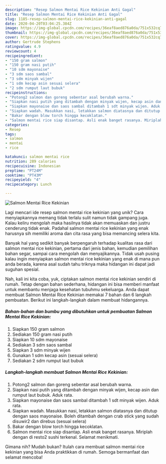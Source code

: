```yaml
---
description: "Resep Salmon Mentai Rice Kekinian Anti Gagal"
title: "Resep Salmon Mentai Rice Kekinian Anti Gagal"
slug: 1185-resep-salmon-mentai-rice-kekinian-anti-gagal
date: 2020-04-20T03:04:25.384Z
image: https://img-global.cpcdn.com/recipes/36eaf8aed876a0da/751x532cq70/salmon-mentai-rice-kekinian-foto-resep-utama.jpg
thumbnail: https://img-global.cpcdn.com/recipes/36eaf8aed876a0da/751x532cq70/salmon-mentai-rice-kekinian-foto-resep-utama.jpg
cover: https://img-global.cpcdn.com/recipes/36eaf8aed876a0da/751x532cq70/salmon-mentai-rice-kekinian-foto-resep-utama.jpg
author: Gertrude Stephens
ratingvalue: 4.9
reviewcount: 4
recipeingredient:
- "150 gram salmon"
- "150 gram nasi putih"
- "10 sdm mayonaise"
- "3 sdm saos sambal"
- "3 sdm minyak wijen"
- "1 sdm kecap asin sesuai selera"
- "2 sdm rumput laut bubuk"
recipeinstructions:
- "Potong2 salmon dan goreng sebentar asal berubah warna."
- "Siapkan nasi putih yang ditambah dengan minyak wijen, kecap asin dan rumput laut bubuk. Aduk rata."
- "Siapkan mayonaise dan saos sambal ditambah 1 sdt minyak wijen. Aduk rata."
- "Siapkan wadah. Masukkan nasi, letakkan salmon diatasnya dan ditutup dengan saos mayonaise. Boleh ditambah dengan crab stick yang sudah disuwir2 dan direbus (sesuai selera)"
- "Bakar dengan blow torch hingga kecoklatan."
- "Salmon mentai rice siap disantap. Asli enak banget rasanya. Miriplah dengan di resto2 sushi terkenal. Selamat menikmati."
categories:
- Resep
tags:
- salmon
- mentai
- rice

katakunci: salmon mentai rice 
nutrition: 289 calories
recipecuisine: Indonesian
preptime: "PT24M"
cooktime: "PT43M"
recipeyield: "4"
recipecategory: Lunch

---
```



![Salmon Mentai Rice Kekinian](https://img-global.cpcdn.com/recipes/36eaf8aed876a0da/751x532cq70/salmon-mentai-rice-kekinian-foto-resep-utama.jpg)

Lagi mencari ide resep salmon mentai rice kekinian yang unik? Cara menyiapkannya memang tidak terlalu sulit namun tidak gampang juga. Kalau keliru mengolah maka hasilnya tidak akan memuaskan dan justru cenderung tidak enak. Padahal salmon mentai rice kekinian yang enak harusnya sih memiliki aroma dan cita rasa yang bisa memancing selera kita.

Banyak hal yang sedikit banyak berpengaruh terhadap kualitas rasa dari salmon mentai rice kekinian, pertama dari jenis bahan, kemudian pemilihan bahan segar, sampai cara mengolah dan menyajikannya. Tidak usah pusing kalau ingin menyiapkan salmon mentai rice kekinian yang enak di mana pun anda berada, karena asal sudah tahu triknya maka hidangan ini dapat jadi suguhan spesial.




Nah, kali ini kita coba, yuk, ciptakan salmon mentai rice kekinian sendiri di rumah. Tetap dengan bahan sederhana, hidangan ini bisa memberi manfaat untuk membantu menjaga kesehatan tubuhmu sekeluarga. Anda dapat membuat Salmon Mentai Rice Kekinian memakai 7 bahan dan 6 langkah pembuatan. Berikut ini langkah-langkah dalam membuat hidangannya.

<!--inarticleads1-->

##### Bahan-bahan dan bumbu yang dibutuhkan untuk pembuatan Salmon Mentai Rice Kekinian:

1. Siapkan 150 gram salmon
1. Sediakan 150 gram nasi putih
1. Siapkan 10 sdm mayonaise
1. Sediakan 3 sdm saos sambal
1. Siapkan 3 sdm minyak wijen
1. Gunakan 1 sdm kecap asin (sesuai selera)
1. Sediakan 2 sdm rumput laut bubuk




<!--inarticleads2-->

##### Langkah-langkah membuat Salmon Mentai Rice Kekinian:

1. Potong2 salmon dan goreng sebentar asal berubah warna.
1. Siapkan nasi putih yang ditambah dengan minyak wijen, kecap asin dan rumput laut bubuk. Aduk rata.
1. Siapkan mayonaise dan saos sambal ditambah 1 sdt minyak wijen. Aduk rata.
1. Siapkan wadah. Masukkan nasi, letakkan salmon diatasnya dan ditutup dengan saos mayonaise. Boleh ditambah dengan crab stick yang sudah disuwir2 dan direbus (sesuai selera)
1. Bakar dengan blow torch hingga kecoklatan.
1. Salmon mentai rice siap disantap. Asli enak banget rasanya. Miriplah dengan di resto2 sushi terkenal. Selamat menikmati.




Gimana nih? Mudah bukan? Itulah cara membuat salmon mentai rice kekinian yang bisa Anda praktikkan di rumah. Semoga bermanfaat dan selamat mencoba!
